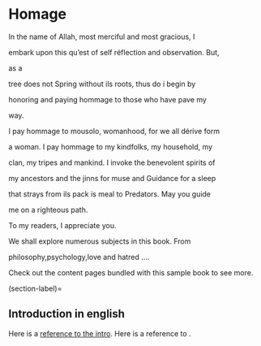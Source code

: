 # Homage

In the name of Allah, most merciful and most gracious, I

embark upon this qu’est of self réflection and observation. But,

as a

tree does not Spring without ils roots, thus do i begin by

honoring and paying hommage to those who have pave my

way.

I pay hommage to mousolo, womanhood, for we all dérive form

a woman. I pay hommage to my kindfolks, my household, my

clan, my tripes and mankind. I invoke the benevolent spirits of

my ancestors and the jinns for muse and Guidance for a sleep

that strays from ils pack is meal to Predators. May you guide

me on a righteous path.

To my readers, I appreciate you.

We shall explore numerous subjects in this book. From

philosophy,psychology,love and hatred ….

Check out the content pages bundled with this sample book to see more.

(section-label)=
## Introduction in english

Here is a [reference to the intro](intro.md). Here is a reference to [](section-label).